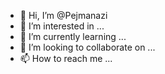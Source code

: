 - 👋 Hi, I’m @Pejmanazi
- 👀 I’m interested in ...
- 🌱 I’m currently learning ...
- 💞️ I’m looking to collaborate on ...
- 📫 How to reach me ...

<!---
Pejmanazi/Pejmanazi is a ✨ special ✨ repository because its `README.md` (this file) appears on your GitHub profile.
You can click the Preview link to take a look at your changes.
--->
